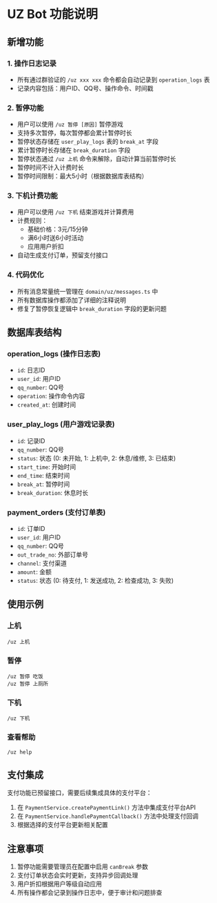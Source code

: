# UZ Bot 功能说明

## 新增功能

### 1. 操作日志记录
- 所有通过群验证的 `/uz xxx xxx` 命令都会自动记录到 `operation_logs` 表
- 记录内容包括：用户ID、QQ号、操作命令、时间戳

### 2. 暂停功能
- 用户可以使用 `/uz 暂停 [原因]` 暂停游戏
- 支持多次暂停，每次暂停都会累计暂停时长
- 暂停状态存储在 `user_play_logs` 表的 `break_at` 字段
- 累计暂停时长存储在 `break_duration` 字段
- 暂停状态通过 `/uz 上机` 命令来解除，自动计算当前暂停时长
- 暂停时间不计入计费时长
- 暂停时间限制：最大5小时（根据数据库表结构）

### 3. 下机计费功能
- 用户可以使用 `/uz 下机` 结束游戏并计算费用
- 计费规则：
  - 基础价格：3元/15分钟
  - 满6小时送6小时活动
  - 应用用户折扣
- 自动生成支付订单，预留支付接口

### 4. 代码优化
- 所有消息常量统一管理在 `domain/uz/messages.ts` 中
- 所有数据库操作都添加了详细的注释说明
- 修复了暂停恢复逻辑中 `break_duration` 字段的更新问题

## 数据库表结构

### operation_logs (操作日志表)
- `id`: 日志ID
- `user_id`: 用户ID
- `qq_number`: QQ号
- `operation`: 操作命令内容
- `created_at`: 创建时间

### user_play_logs (用户游戏记录表)
- `id`: 记录ID
- `qq_number`: QQ号
- `status`: 状态 (0: 未开始, 1: 上机中, 2: 休息/维修, 3: 已结束)
- `start_time`: 开始时间
- `end_time`: 结束时间
- `break_at`: 暂停时间
- `break_duration`: 休息时长

### payment_orders (支付订单表)
- `id`: 订单ID
- `user_id`: 用户ID
- `qq_number`: QQ号
- `out_trade_no`: 外部订单号
- `channel`: 支付渠道
- `amount`: 金额
- `status`: 状态 (0: 待支付, 1: 发送成功, 2: 检查成功, 3: 失败)

## 使用示例

### 上机
```
/uz 上机
```

### 暂停
```
/uz 暂停 吃饭
/uz 暂停 上厕所
```

### 下机
```
/uz 下机
```

### 查看帮助
```
/uz help
```

## 支付集成

支付功能已预留接口，需要后续集成具体的支付平台：

1. 在 `PaymentService.createPaymentLink()` 方法中集成支付平台API
2. 在 `PaymentService.handlePaymentCallback()` 方法中处理支付回调
3. 根据选择的支付平台更新相关配置

## 注意事项

1. 暂停功能需要管理员在配置中启用 `canBreak` 参数
2. 支付订单状态会实时更新，支持异步回调处理
3. 用户折扣根据用户等级自动应用
4. 所有操作都会记录到操作日志中，便于审计和问题排查 
